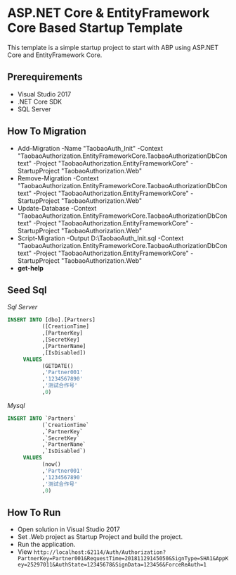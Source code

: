 # ASP.NET Core & EntityFramework Core Based Startup Template

This template is a simple startup project to start with ABP
using ASP.NET Core and EntityFramework Core.

## Prerequirements

* Visual Studio 2017
* .NET Core SDK
* SQL Server

## How To Migration
* Add-Migration -Name "TaobaoAuth_Init" -Context "TaobaoAuthorization.EntityFrameworkCore.TaobaoAuthorizationDbContext" -Project "TaobaoAuthorization.EntityFrameworkCore" -StartupProject "TaobaoAuthorization.Web"
* Remove-Migration -Context "TaobaoAuthorization.EntityFrameworkCore.TaobaoAuthorizationDbContext" -Project "TaobaoAuthorization.EntityFrameworkCore" -StartupProject "TaobaoAuthorization.Web"
* Update-Database -Context "TaobaoAuthorization.EntityFrameworkCore.TaobaoAuthorizationDbContext" -Project "TaobaoAuthorization.EntityFrameworkCore" -StartupProject "TaobaoAuthorization.Web"
* Script-Migration -Output D:\TaobaoAuth_Init.sql -Context "TaobaoAuthorization.EntityFrameworkCore.TaobaoAuthorizationDbContext" -Project "TaobaoAuthorization.EntityFrameworkCore" -StartupProject "TaobaoAuthorization.Web"
* **get-help**

## Seed Sql
*Sql Server*
``` Sql
INSERT INTO [dbo].[Partners]
           ([CreationTime]
           ,[PartnerKey]
           ,[SecretKey]
           ,[PartnerName]
           ,[IsDisabled])
     VALUES
           (GETDATE()
           ,'Partner001'
           ,'1234567890'
           ,'测试合作号'
           ,0)
```

*Mysql*
``` Sql
INSERT INTO `Partners`
           (`CreationTime`
           ,`PartnerKey`
           ,`SecretKey`
           ,`PartnerName`
           ,`IsDisabled`)
     VALUES
           (now()
           ,'Partner001'
           ,'1234567890'
           ,'测试合作号'
           ,0)
```

## How To Run

* Open solution in Visual Studio 2017
* Set .Web project as Startup Project and build the project.
* Run the application.
* View `http://localhost:62114/Auth/Authorization?PartnerKey=Partner001&RequestTime=20181129145050&SignType=SHA1&AppKey=25297011&AuthState=12345678&SignData=123456&ForceReAuth=1`
